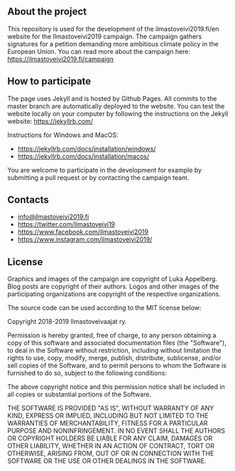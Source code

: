 ## About the project

This repository is used for the development of the ilmastoveivi2019.fi/en website for the Ilmastoveivi2019 campaign. The campaign gathers signatures for a petition demanding more ambitious climate policy in the European Union. You can read more about the campaign here: https://ilmastoveivi2019.fi/campaign

## How to participate

The page uses Jekyll and is hosted by Github Pages. All commits to the master branch are automatically deployed to the website. You can test the website locally on your computer by following the instructions on the Jekyll website:
https://jekyllrb.com/

Instructions for Windows and MacOS:
- https://jekyllrb.com/docs/installation/windows/
- https://jekyllrb.com/docs/installation/macos/

You are welcome to participate in the development for example by submitting a pull request or by contacting the campaign team. 

## Contacts

- info@ilmastoveivi2019.fi
- https://twitter.com/Ilmastoveivi19
- https://www.facebook.com/ilmastoveivi2019
- https://www.instagram.com/ilmastoveivi2019/

## License

Graphics and images of the campaign are copyright of Luka Appelberg. Blog posts are copyright of their authors. Logos and other images of the participating organizations are copyright of the respective organizations. 

The source code can be used according to the MIT license below:

Copyright 2018-2019 Ilmastoveivaajat ry. 

Permission is hereby granted, free of charge, to any person obtaining a copy of this software and associated documentation files (the "Software"), to deal in the Software without restriction, including without limitation the rights to use, copy, modify, merge, publish, distribute, sublicense, and/or sell copies of the Software, and to permit persons to whom the Software is furnished to do so, subject to the following conditions:

The above copyright notice and this permission notice shall be included in all copies or substantial portions of the Software.

THE SOFTWARE IS PROVIDED "AS IS", WITHOUT WARRANTY OF ANY KIND, EXPRESS OR IMPLIED, INCLUDING BUT NOT LIMITED TO THE WARRANTIES OF MERCHANTABILITY, FITNESS FOR A PARTICULAR PURPOSE AND NONINFRINGEMENT. IN NO EVENT SHALL THE AUTHORS OR COPYRIGHT HOLDERS BE LIABLE FOR ANY CLAIM, DAMAGES OR OTHER LIABILITY, WHETHER IN AN ACTION OF CONTRACT, TORT OR OTHERWISE, ARISING FROM, OUT OF OR IN CONNECTION WITH THE SOFTWARE OR THE USE OR OTHER DEALINGS IN THE SOFTWARE.
